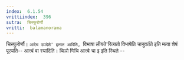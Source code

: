 ```yaml
---
index:  6.1.54
vrittiindex:  396
sutra:  चिस्फुरोर्णौ
vritti:  balamanorama 
---
```


चिस्फुरोर्णौ। `आदेच उपदेशे' इत्यत आदिति, `विभाषा लीयते'रित्यतो विभाषेति चानुवर्तते इति मत्वा शेषं पूरयति-- आत्त्वं वा स्यादिति। चिञो णिचि आत्त्वे चा इ इति स्थिते --

